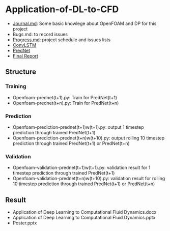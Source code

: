 # Application-of-DL-to-CFD
* [Journal.md](https://github.com/neoaksa/Application-of-DL-to-CFD/blob/master/Journal.md): Some basic knowlege about OpenFOAM and DP for this project
* Bugs.md: to record issues
* [Progress.md](https://github.com/neoaksa/Application-of-DL-to-CFD/blob/master/Progress.md): project schedule and issues lists
* [ConvLSTM](https://www.jie-tao.com/convolutional-lstm/)
* [PredNet](https://coxlab.github.io/prednet/)
* [Final Report](https://github.com/neoaksa/Application-of-DL-to-CFD/blob/master/Application%20of%20Deep%20Learning%20to%20CFD.pdf)

## Structure
### Training
* Openfoam-prednet(t+1).py: Train for PredNet(t+1)
* Openfoam-prednet(t+n).py: Train for PredNet(t+n)

### Prediction
* Openfoam-prediction-prednet(t+1)w(t+1).py: output 1 timestep prediction through trained PredNet(t+1)
* Openfoam-prediction-prednet(t+n)w(t+10).py: output rolling 10 timestep prediction through trained PredNet(t+1) or PredNet(t+n)

### Validation
* Openfoam-validation-prednet(t+1)w(t+1).py: validation result for 1 timestep prediction through trained PredNet(t+1)
* Openfoam-validation-prednet(t+n)w(t+10).py: validation result for rolling 10 timestep prediction through trained PredNet(t+1) or PredNet(t+n)

## Result
* Application of Deep Learning to Computational Fluid Dynamics.docx
* Application of Deep Learning to Computational Fluid Dynamics.pptx
* Poster.pptx
